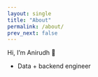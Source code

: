 ```yaml
---
layout: single
title: "About"
permalink: /about/
prev_next: false
---
```


Hi, I’m Anirudh 👋

- Data + backend engineer
